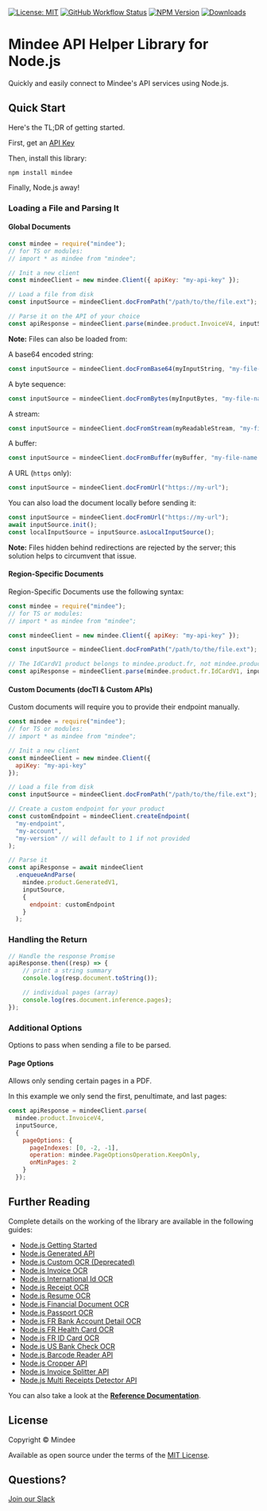[![License: MIT](https://img.shields.io/github/license/mindee/mindee-api-nodejs)](https://opensource.org/licenses/MIT) [![GitHub Workflow Status](https://img.shields.io/github/actions/workflow/status/mindee/mindee-api-nodejs/test.yml)](https://github.com/mindee/mindee-api-nodejs) [![NPM Version](https://img.shields.io/npm/v/mindee)](https://www.npmjs.com/package/mindee) [![Downloads](https://img.shields.io/npm/dm/mindee)](https://www.npmjs.com/package/mindee)

# Mindee API Helper Library for Node.js
Quickly and easily connect to Mindee's API services using Node.js.

## Quick Start
Here's the TL;DR of getting started.

First, get an [API Key](https://developers.mindee.com/docs/create-api-key)

Then, install this library:
```shell
npm install mindee
```

Finally, Node.js away!

### Loading a File and Parsing It

#### Global Documents
```js
const mindee = require("mindee");
// for TS or modules:
// import * as mindee from "mindee";

// Init a new client
const mindeeClient = new mindee.Client({ apiKey: "my-api-key" });

// Load a file from disk
const inputSource = mindeeClient.docFromPath("/path/to/the/file.ext");

// Parse it on the API of your choice
const apiResponse = mindeeClient.parse(mindee.product.InvoiceV4, inputSource);
```

**Note:** Files can also be loaded from:

A base64 encoded string:
```js
const inputSource = mindeeClient.docFromBase64(myInputString, "my-file-name.ext")
```

A byte sequence:
```js
const inputSource = mindeeClient.docFromBytes(myInputBytes, "my-file-name.ext")
```

A stream:
```js
const inputSource = mindeeClient.docFromStream(myReadableStream, "my-file-name.ext")
```

A buffer:
```js
const inputSource = mindeeClient.docFromBuffer(myBuffer, "my-file-name.ext")
```

A URL (`https` only):
```js
const inputSource = mindeeClient.docFromUrl("https://my-url");
```

You can also load the document locally before sending it:
```js
const inputSource = mindeeClient.docFromUrl("https://my-url");
await inputSource.init();
const localInputSource = inputSource.asLocalInputSource();
```

**Note:** Files hidden behind redirections are rejected by the server; this solution helps to circumvent that issue.

#### Region-Specific Documents

Region-Specific Documents use the following syntax:

```js
const mindee = require("mindee");
// for TS or modules:
// import * as mindee from "mindee";

const mindeeClient = new mindee.Client({ apiKey: "my-api-key" });

const inputSource = mindeeClient.docFromPath("/path/to/the/file.ext");

// The IdCardV1 product belongs to mindee.product.fr, not mindee.product itself
const apiResponse = mindeeClient.parse(mindee.product.fr.IdCardV1, inputSource);
```

#### Custom Documents (docTI & Custom APIs)

Custom documents will require you to provide their endpoint manually.

```js
const mindee = require("mindee");
// for TS or modules:
// import * as mindee from "mindee";

// Init a new client
const mindeeClient = new mindee.Client({
  apiKey: "my-api-key"
});

// Load a file from disk
const inputSource = mindeeClient.docFromPath("/path/to/the/file.ext");

// Create a custom endpoint for your product
const customEndpoint = mindeeClient.createEndpoint(
  "my-endpoint",
  "my-account",
  "my-version" // will default to 1 if not provided
);

// Parse it
const apiResponse = await mindeeClient
  .enqueueAndParse(
    mindee.product.GeneratedV1,
    inputSource,
    {
      endpoint: customEndpoint
    }
  );
```

### Handling the Return
```js
// Handle the response Promise
apiResponse.then((resp) => {
    // print a string summary
    console.log(resp.document.toString());

    // individual pages (array)
    console.log(res.document.inference.pages);
});
```

### Additional Options
Options to pass when sending a file to be parsed.

#### Page Options
Allows only sending certain pages in a PDF.

In this example we only send the first, penultimate, and last pages:

```js
const apiResponse = mindeeClient.parse(
  mindee.product.InvoiceV4,
  inputSource,
  {
    pageOptions: {
      pageIndexes: [0, -2, -1],
      operation: mindee.PageOptionsOperation.KeepOnly,
      onMinPages: 2
    }
  });
```

## Further Reading
Complete details on the working of the library are available in the following guides: 

* [Node.js Getting Started](https://developers.mindee.com/docs/nodejs-getting-started)
* [Node.js Generated API](https://developers.mindee.com/docs/nodejs-generated-ocr)
* [Node.js Custom OCR (Deprecated)](https://developers.mindee.com/docs/nodejs-api-builder)
* [Node.js Invoice OCR](https://developers.mindee.com/docs/nodejs-invoice-ocr)
* [Node.js International Id OCR](https://developers.mindee.com/docs/nodejs-international-id-ocr)
* [Node.js Receipt OCR](https://developers.mindee.com/docs/nodejs-receipt-ocr)
* [Node.js Resume OCR](https://developers.mindee.com/docs/nodejs-resume-ocr)
* [Node.js Financial Document OCR](https://developers.mindee.com/docs/nodejs-financial-document-ocr)
* [Node.js Passport OCR](https://developers.mindee.com/docs/nodejs-passport-ocr)
* [Node.js FR Bank Account Detail OCR](https://developers.mindee.com/docs/nodejs-fr-bank-account-details-ocr)
* [Node.js FR Health Card OCR](https://developers.mindee.com/docs/nodejs-fr-health-card-ocr)
* [Node.js FR ID Card OCR](https://developers.mindee.com/docs/nodejs-fr-carte-nationale-didentite-ocr)
* [Node.js US Bank Check OCR](https://developers.mindee.com/docs/nodejs-us-bank-check-ocr)
* [Node.js Barcode Reader API](https://developers.mindee.com/docs/nodejs-barcode-reader-ocr)
* [Node.js Cropper API](https://developers.mindee.com/docs/nodejs-cropper-ocr)
* [Node.js Invoice Splitter API](https://developers.mindee.com/docs/nodejs-invoice-splitter-ocr)
* [Node.js Multi Receipts Detector API](https://developers.mindee.com/docs/nodejs-multi-receipts-detector-ocr)

You can also take a look at the **[Reference Documentation](https://mindee.github.io/mindee-api-nodejs/)**.

## License
Copyright © Mindee

Available as open source under the terms of the [MIT License](https://opensource.org/licenses/MIT).

## Questions?
[Join our Slack](https://join.slack.com/t/mindee-community/shared_invite/zt-2d0ds7dtz-DPAF81ZqTy20chsYpQBW5g)

